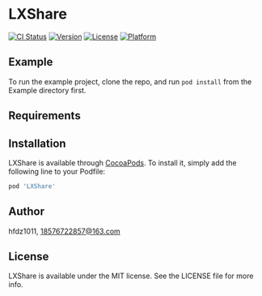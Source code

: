 # LXShare

[![CI Status](https://img.shields.io/travis/hfdz1011/LXShare.svg?style=flat)](https://travis-ci.org/hfdz1011/LXShare)
[![Version](https://img.shields.io/cocoapods/v/LXShare.svg?style=flat)](https://cocoapods.org/pods/LXShare)
[![License](https://img.shields.io/cocoapods/l/LXShare.svg?style=flat)](https://cocoapods.org/pods/LXShare)
[![Platform](https://img.shields.io/cocoapods/p/LXShare.svg?style=flat)](https://cocoapods.org/pods/LXShare)

## Example

To run the example project, clone the repo, and run `pod install` from the Example directory first.

## Requirements

## Installation

LXShare is available through [CocoaPods](https://cocoapods.org). To install
it, simply add the following line to your Podfile:

```ruby
pod 'LXShare'
```

## Author

hfdz1011, 18576722857@163.com

## License

LXShare is available under the MIT license. See the LICENSE file for more info.
